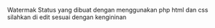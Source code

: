 Watermak Status yang dibuat dengan menggunakan php html dan css 
silahkan di edit sesuai dengan kengininan 